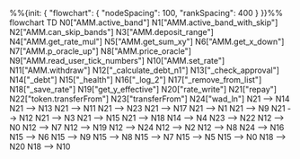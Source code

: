 %%{init: {
  "flowchart": {
    "nodeSpacing": 100,
    "rankSpacing": 400
  }
}}%%
flowchart TD
    N0["AMM.active_band"]
    N1["AMM.active_band_with_skip"]
    N2["AMM.can_skip_bands"]
    N3["AMM.deposit_range"]
    N4["AMM.get_rate_mul"]
    N5["AMM.get_sum_xy"]
    N6["AMM.get_x_down"]
    N7["AMM.p_oracle_up"]
    N8["AMM.price_oracle"]
    N9["AMM.read_user_tick_numbers"]
    N10["AMM.set_rate"]
    N11["AMM.withdraw"]
    N12["_calculate_debt_n1"]
    N13["_check_approval"]
    N14["_debt"]
    N15["_health"]
    N16["_log_2"]
    N17["_remove_from_list"]
    N18["_save_rate"]
    N19["get_y_effective"]
    N20["rate_write"]
    N21["repay"]
    N22["token.transferFrom"]
    N23["transferFrom"]
    N24["wad_ln"]
    N21 --> N14
    N21 --> N13
    N21 --> N11
    N21 --> N23
    N21 --> N17
    N21 --> N1
    N21 --> N9
    N21 --> N12
    N21 --> N3
    N21 --> N15
    N21 --> N18
    N14 --> N4
    N23 --> N22
    N12 --> N0
    N12 --> N7
    N12 --> N19
    N12 --> N24
    N12 --> N2
    N12 --> N8
    N24 --> N16
    N15 --> N6
    N15 --> N9
    N15 --> N8
    N15 --> N7
    N15 --> N5
    N15 --> N0
    N18 --> N20
    N18 --> N10
